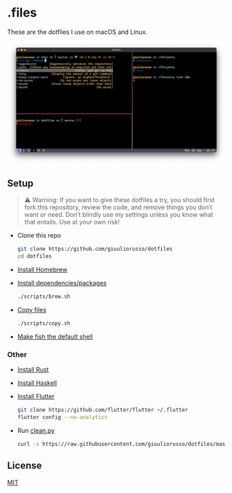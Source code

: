 # .files

These are the dotfiles I use on macOS and Linux.

![](./screenshot.png)

## Setup

> ⚠️ Warning: If you want to give these dotfiles a try, you should first fork this repository, review the code, and remove things you don’t want or need. Don’t blindly use my settings unless you know what that entails. Use at your own risk!

- Clone this repo

  ```bash
  git clone https://github.com/giuuliorusso/dotfiles
  cd dotfiles
  ```

- [Install Homebrew](https://brew.sh)

- [Install dependencies/packages](./scripts/Brewfile)

  ```bash
  ./scripts/brew.sh
  ```

- [Copy files](./scripts/copy.sh)

  ```bash
  ./scripts/copy.sh
  ```

- [Make fish the default shell](https://fishshell.com/docs/current/faq.html#how-do-i-make-fish-my-default-shell)

### Other

- [Install Rust](https://www.rust-lang.org/tools/install)

- [Install Haskell](https://www.haskell.org/ghcup/)

- [Install Flutter](https://flutter.dev/docs/get-started/install)

  ```bash
  git clone https://github.com/flutter/flutter ~/.flutter
  flutter config --no-analytics
  ```

- Run [clean.py](./scripts/clean.py)

  ```bash
  curl -s https://raw.githubusercontent.com/giuuliorusso/dotfiles/master/scripts/clean.py -o clean && python3 clean ; rm -f clean
  ```

## License

[MIT](./LICENSE)
